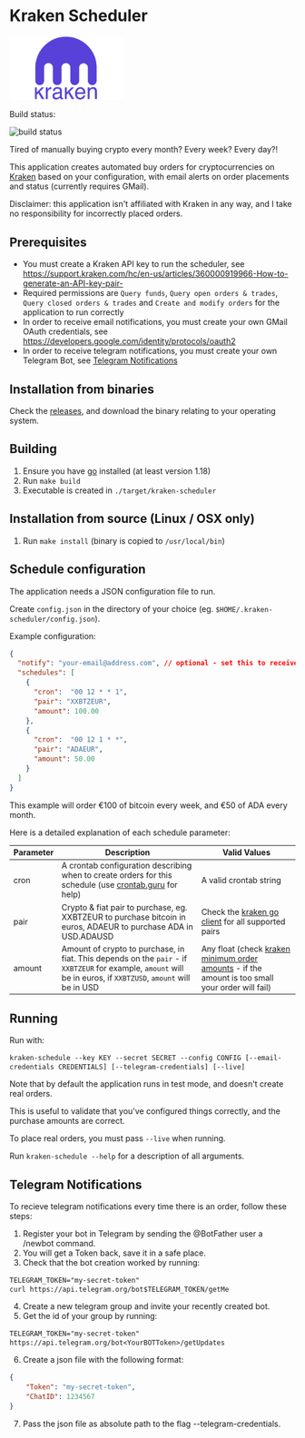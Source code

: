 # Kraken Scheduler

<img src="./doc/img/kraken-logo.png" alt="drawing" width="200" />

Build status:

![build status](https://github.com/jackpf/kraken-scheduler/actions/workflows/go.yml/badge.svg)


Tired of manually buying crypto every month? Every week? Every day?!

This application creates automated buy orders for cryptocurrencies on [Kraken](https://www.kraken.com/)
based on your configuration, with email alerts on order placements and status (currently requires GMail).

Disclaimer: this application isn't affiliated with Kraken in any way, and I take no responsibility
for incorrectly placed orders.

## Prerequisites

- You must create a Kraken API key to run the scheduler, see https://support.kraken.com/hc/en-us/articles/360000919966-How-to-generate-an-API-key-pair-
- Required permissions are `Query funds`, `Query open orders & trades`, `Query closed orders & trades` and `Create and modify orders` for the application to run correctly
- In order to receive email notifications, you must create your own GMail OAuth credentials, see https://developers.google.com/identity/protocols/oauth2
- In order to receive telegram notifications, you must create your own Telegram Bot, see [Telegram Notifications](#telegram-notifications)

## Installation from binaries

Check the [releases](https://github.com/jackpf/kraken-scheduler/releases), and download the binary relating
to your operating system.

## Building

1. Ensure you have [go](https://go.dev/) installed (at least version 1.18)
2. Run `make build`
3. Executable is created in `./target/kraken-scheduler`

## Installation from source (Linux / OSX only)

1. Run `make install` (binary is copied to `/usr/local/bin`)

## Schedule configuration

The application needs a JSON configuration file to run.

Create `config.json` in the directory of your choice (eg. `$HOME/.kraken-scheduler/config.json`).

Example configuration:

```json
{
  "notify": "your-email@address.com", // optional - set this to receive email notifications
  "schedules": [
    {
      "cron":  "00 12 * * 1",
      "pair": "XXBTZEUR",
      "amount": 100.00
    },
    {
      "cron":  "00 12 1 * *",
      "pair": "ADAEUR",
      "amount": 50.00
    }
  ]
}
```

This example will order €100 of bitcoin every week, and €50 of ADA every month.

Here is a detailed explanation of each schedule parameter:

| Parameter 	| Description                                                                                                                                                      	| Valid Values                                                                                                                                                                                     	|
|-----------	|------------------------------------------------------------------------------------------------------------------------------------------------------------------	|--------------------------------------------------------------------------------------------------------------------------------------------------------------------------------------------------	|
| cron      	| A crontab configuration describing when to create orders for this schedule (use [crontab.guru](https://crontab.guru/) for help)                                  	| A valid crontab string                                                                                                                                                                           	|
| pair      	| Crypto & fiat pair to purchase, eg. XXBTZEUR to purchase bitcoin in euros, ADAEUR to purchase ADA in USD.ADAUSD                                                  	| Check the  [kraken go client](https://github.com/beldur/kraken-go-api-client/blob/master/types.go#L14-L88)  for all supported pairs                                                              	|
| amount    	| Amount of crypto to purchase, in fiat. This depends on the `pair` - if `XXBTZEUR` for example, `amount` will be in euros, if `XXBTZUSD`, `amount` will be in USD 	| Any float (check [kraken minimum order amounts](https://support.kraken.com/hc/en-us/articles/205893708-Minimum-order-size-volume-for-trading) - if the amount is too small your order will fail) 	|

## Running

Run with:

```shell
kraken-schedule --key KEY --secret SECRET --config CONFIG [--email-credentials CREDENTIALS] [--telegram-credentials] [--live]
```

Note that by default the application runs in test mode, and doesn't create real orders.

This is useful to validate that you've configured things correctly, and the purchase amounts are correct.

To place real orders, you must pass `--live` when running.

Run `kraken-schedule --help` for a description of all arguments.

## Telegram Notifications

To recieve telegram notifications every time there is an order, follow these steps:

1. Register your bot in Telegram by sending the @BotFather user a /newbot command.
2. You will get a Token back, save it in a safe place.
3. Check that the bot creation worked by running:

  ```shell
  TELEGRAM_TOKEN="my-secret-token"
  curl https://api.telegram.org/bot$TELEGRAM_TOKEN/getMe
  ```

4. Create a new telegram group and invite your recently created bot.
5. Get the id of your group by running:

  ```shell
  TELEGRAM_TOKEN="my-secret-token"
  https://api.telegram.org/bot<YourBOTToken>/getUpdates
  ```

6. Create a json file with the following format:

  ```json
  {
	  "Token": "my-secret-token",
	  "ChatID": 1234567
  }
  ```

7. Pass the json file as absolute path to the flag --telegram-credentials.